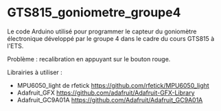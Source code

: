 # GTS815_goniometre_groupe4

Le code Arduino utilisé pour programmer le capteur du goniomètre électronique développé par le groupe 4 dans le cadre du cours GTS815 à l'ETS.

Problème : recalibration en appuyant sur le bouton rouge.

Librairies à utiliser :
- MPU6050_light de rfetick https://github.com/rfetick/MPU6050_light
- Adafruit_GFX https://github.com/adafruit/Adafruit-GFX-Library
- Adafruit_GC9A01A https://github.com/Adafruit/Adafruit_GC9A01A

